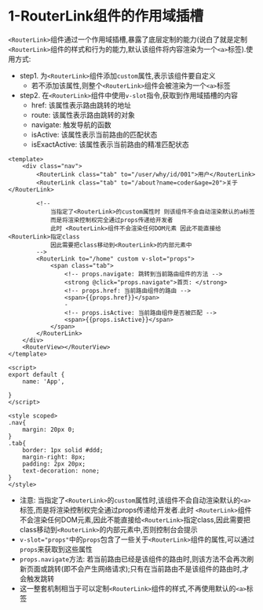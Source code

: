 # 1-RouterLink组件的作用域插槽

`<RouterLink>`组件通过一个作用域插槽,暴露了底层定制的能力(说白了就是定制`<RouterLink>`组件的样式和行为的能力,默认该组件将内容渲染为一个`<a>`标签).使用方式:

- step1. 为`<RouterLink>`组件添加`custom`属性,表示该组件要自定义
  - 若不添加该属性,则整个`<RouterLink>`组件会被渲染为一个`<a>`标签
- step2. 在`<RouterLink>`组件中使用`v-slot`指令,获取到作用域插槽的内容
  - href: 该属性表示路由跳转的地址
  - route: 该属性表示路由跳转的对象
  - navigate: 触发导航的函数
  - isActive: 该属性表示当前路由的匹配状态
  - isExactActive: 该属性表示当前路由的精准匹配状态

```vue
<template>
    <div class="nav">
        <RouterLink class="tab" to="/user/why/id/001">用户</RouterLink>
        <RouterLink class="tab" to="/about?name=coder&age=20">关于</RouterLink>

        <!--
            当指定了<RouterLink>的custom属性时 则该组件不会自动渲染默认的a标签
            而是将渲染控制权完全通过props传递给开发者
            此时 <RouterLink>组件不会渲染任何DOM元素 因此不能直接给<RouterLink>指定class
            因此需要把class移动到<RouterLink>的内部元素中
        -->
        <RouterLink to="/home" custom v-slot="props">
            <span class="tab">
                <!-- props.navigate: 跳转到当前路由组件的方法 -->
                <strong @click="props.navigate">首页: </strong>
                <!-- props.href: 当前路由组件的路由 -->
                <span>{{props.href}}</span>
                -
                <!-- props.isActive: 当前路由组件是否被匹配 -->
                <span>{{props.isActive}}</span>
            </span>
        </RouterLink>
    </div>
    <RouterView></RouterView>
</template>

<script>
export default {
    name: 'App',

}
</script>

<style scoped>
.nav{
    margin: 20px 0;
}
.tab{
    border: 1px solid #ddd;
    margin-right: 8px;
    padding: 2px 20px;
    text-decoration: none;
}
</style>
```

- 注意: 当指定了`<RouterLink>`的`custom`属性时,该组件不会自动渲染默认的`<a>`标签,而是将渲染控制权完全通过props传递给开发者.此时 `<RouterLink>`组件不会渲染任何DOM元素,因此不能直接给`<RouterLink>`指定class,因此需要把class移动到`<RouterLink>`的内部元素中,否则控制台会提示
- `v-slot="props"`中的`props`包含了一些关于`<RouterLink>`组件的属性,可以通过`props`来获取到这些属性
- `props.navigate`方法: 若当前路由已经是该组件的路由时,则该方法不会再次刷新页面或跳转(即不会产生网络请求);只有在当前路由不是该组件的路由时,才会触发跳转
- 这一整套机制相当于可以定制`<RouterLink>`组件的样式,不再使用默认的`<a>`标签